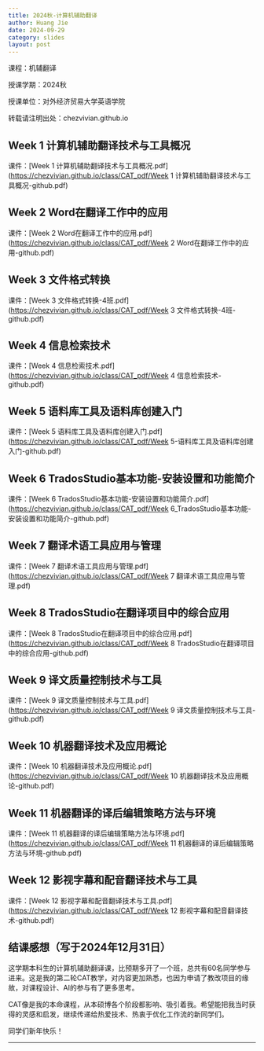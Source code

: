 ```yaml
---
title: 2024秋-计算机辅助翻译
author: Huang Jie
date: 2024-09-29
category: slides
layout: post
---
```


课程：机辅翻译

授课学期：2024秋

授课单位：对外经济贸易大学英语学院

转载请注明出处：chezvivian.github.io

<script>
 window.difyChatbotConfig = {
  token: 'cowvutHCzOFeVfaw'
 }
</script>
<script
 src="https://udify.app/embed.min.js"
 id="cowvutHCzOFeVfaw"
 defer>
</script>
<style>
  #dify-chatbot-bubble-button {
    background-color: #1C64F2 !important;
  }
  #dify-chatbot-bubble-window {
    width: 40rem !important;
    height: 45rem !important;
  }
</style>


## Week 1 计算机辅助翻译技术与工具概况

课件：[Week 1 计算机辅助翻译技术与工具概况.pdf](https://chezvivian.github.io/class/CAT_pdf/Week 1 计算机辅助翻译技术与工具概况-github.pdf)

## Week 2 Word在翻译工作中的应用

课件：[Week 2 Word在翻译工作中的应用.pdf](https://chezvivian.github.io/class/CAT_pdf/Week 2 Word在翻译工作中的应用-github.pdf)

## Week 3 文件格式转换

课件：[Week 3 文件格式转换-4班.pdf](https://chezvivian.github.io/class/CAT_pdf/Week 3 文件格式转换-4班-github.pdf)

## Week 4 信息检索技术

课件：[Week 4 信息检索技术.pdf](https://chezvivian.github.io/class/CAT_pdf/Week 4 信息检索技术-github.pdf)

## Week 5 语料库工具及语料库创建入门

课件：[Week 5 语料库工具及语料库创建入门.pdf](https://chezvivian.github.io/class/CAT_pdf/Week 5-语料库工具及语料库创建入门-github.pdf)

## Week 6 TradosStudio基本功能-安装设置和功能简介

课件：[Week 6 TradosStudio基本功能-安装设置和功能简介.pdf](https://chezvivian.github.io/class/CAT_pdf/Week 6_TradosStudio基本功能-安装设置和功能简介-github.pdf)

## Week 7 翻译术语工具应用与管理

课件：[Week 7 翻译术语工具应用与管理.pdf](https://chezvivian.github.io/class/CAT_pdf/Week 7 翻译术语工具应用与管理.pdf)

## Week 8 TradosStudio在翻译项目中的综合应用

课件：[Week 8 TradosStudio在翻译项目中的综合应用.pdf](https://chezvivian.github.io/class/CAT_pdf/Week 8 TradosStudio在翻译项目中的综合应用-github.pdf)

## Week 9 译文质量控制技术与工具

课件：[Week 9 译文质量控制技术与工具.pdf](https://chezvivian.github.io/class/CAT_pdf/Week 9 译文质量控制技术与工具-github.pdf)

## Week 10 机器翻译技术及应用概论

课件：[Week 10 机器翻译技术及应用概论.pdf](https://chezvivian.github.io/class/CAT_pdf/Week 10 机器翻译技术及应用概论-github.pdf)

## Week 11  机器翻译的译后编辑策略方法与环境

课件：[Week 11 机器翻译的译后编辑策略方法与环境.pdf](https://chezvivian.github.io/class/CAT_pdf/Week 11 机器翻译的译后编辑策略方法与环境-github.pdf)

## Week 12  影视字幕和配音翻译技术与工具

课件：[Week 12 影视字幕和配音翻译技术与工具.pdf](https://chezvivian.github.io/class/CAT_pdf/Week 12 影视字幕和配音翻译技术-github.pdf)


## 结课感想（写于2024年12月31日）

这学期本科生的计算机辅助翻译课，比预期多开了一个班，总共有60名同学参与进来。这是我的第二轮CAT教学，对内容更加熟悉，也因为申请了教改项目的缘故，对课程设计、AI的参与有了更多思考。

CAT像是我的本命课程，从本硕博各个阶段都影响、吸引着我。希望能把我当时获得的灵感和启发，继续传递给热爱技术、热衷于优化工作流的新同学们。

同学们新年快乐！

---
